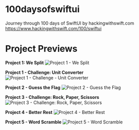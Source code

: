 # 100daysofswiftui
Journey through 100 days of SwiftUI by hackingwithswift.com<br>
https://www.hackingwithswift.com/100/swiftui

# Project Previews

**Project 1: We Split**
![Project 1 - We Split](https://github.com/iammajid/100daysofswiftui/assets/82396176/9ebffe6a-6220-4ff2-bbfa-fe8703c86bb6)

**Project 1 - Challenge: Unit Converter**
![Project 1 - Challenge - Unit Converter](https://github.com/iammajid/100daysofswiftui/assets/82396176/3ce16562-1ed0-4aac-b9ea-9edc41c06c53)

**Project 2 - Guess the Flag**
![Project 2 - Guess the Flag](https://github.com/iammajid/100daysofswiftui/assets/82396176/492aa2c4-548f-456b-ac18-1992aef61045)

**Project 3 - Challenge: Rock, Paper, Scissors**
![Project 3 - Challenge: Rock, Paper, Scissors](https://github.com/iammajid/100daysofswiftui/assets/82396176/91a08391-1dfa-4c27-807f-a1ccfaea43b3)

**Project 4 - Better Rest**
![Project 4 - Better Rest](https://github.com/iammajid/100daysofswiftui/assets/82396176/86fca5bd-a9ce-4e80-9e37-e4c98f1f761d)

**Project 5 - Word Scramble**
![Project 5 - Word Scramble](https://github.com/iammajid/100daysofswiftui/assets/82396176/ecbd7bfa-ea0d-4f4d-b9c3-90bb771b6edd)


